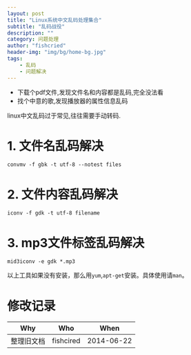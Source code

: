 ```yaml
---
layout: post
title: "Linux系统中文乱码处理集合"
subtitle: "乱码战役"
description: ""
category: 问题处理
author: "fishcried"
header-img: "img/bg/home-bg.jpg"
tags:
    - 乱码
    - 问题解决
---
```


+ 下载个pdf文件,发现文件名和内容都是乱码,完全没法看
+ 找个中意的歌,发现播放器的属性信息乱码

linux中文乱码过于常见,往往需要手动转码.

# 1. 文件名乱码解决

	convmv -f gbk -t utf-8 --notest files

# 2. 文件内容乱码解决

	iconv -f gdk -t utf-8 filename

# 3. mp3文件标签乱码解决

	mid3iconv -e gdk *.mp3

以上工具如果没有安装，那么用`yum`,`apt-get`安装。具体使用请`man`。

# 修改记录

|Why | Who | When |
|----|-----|------|
|整理旧文档|fishcired|2014-06-22|
